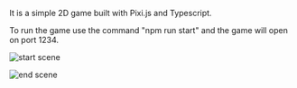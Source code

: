 It is a simple 2D game built with Pixi.js and Typescript.

To run the game use the command "npm run start" and the game will open on port 1234.

![start scene]('./src/start.png')

![end scene]('./src/end.png')